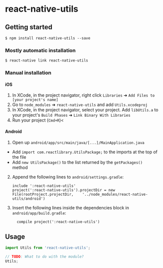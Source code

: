 # react-native-utils

## Getting started

`$ npm install react-native-utils --save`

### Mostly automatic installation

`$ react-native link react-native-utils`

### Manual installation


#### iOS

1. In XCode, in the project navigator, right click `Libraries` ➜ `Add Files to [your project's name]`
2. Go to `node_modules` ➜ `react-native-utils` and add `Utils.xcodeproj`
3. In XCode, in the project navigator, select your project. Add `libUtils.a` to your project's `Build Phases` ➜ `Link Binary With Libraries`
4. Run your project (`Cmd+R`)<

#### Android

1. Open up `android/app/src/main/java/[...]/MainApplication.java`
  - Add `import com.reactlibrary.UtilsPackage;` to the imports at the top of the file
  - Add `new UtilsPackage()` to the list returned by the `getPackages()` method
2. Append the following lines to `android/settings.gradle`:
  	```
  	include ':react-native-utils'
  	project(':react-native-utils').projectDir = new File(rootProject.projectDir, 	'../node_modules/react-native-utils/android')
  	```
3. Insert the following lines inside the dependencies block in `android/app/build.gradle`:
  	```
      compile project(':react-native-utils')
  	```


## Usage
```javascript
import Utils from 'react-native-utils';

// TODO: What to do with the module?
Utils;
```
